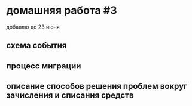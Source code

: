 # домашняя работа #3

добавлю до 23 июня

## схема события

## процесс миграции

## описание способов решения проблем вокруг зачисления и списания средств